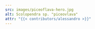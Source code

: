 ```yaml
---
src: images/piceoflava-hero.jpg
alt: Scolopendra sp. "piceovlava"
attr: "{{< contributors/alessandro >}}" 
---
```

